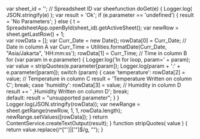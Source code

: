  var sheet_id = ''; 	// Spreadsheet ID
    var sheefunction doGet(e) { 
  Logger.log( JSON.stringify(e) );
  var result = 'Ok';
  if (e.parameter == 'undefined') {
    result = 'No Parameters';
  }
  else {
t = SpreadsheetApp.openById(sheet_id).getActiveSheet();
    var newRow = sheet.getLastRow() + 1;						
    var rowData = [];
    var Curr_Date = new Date();
    rowData[0] = Curr_Date; // Date in column A
    var Curr_Time = Utilities.formatDate(Curr_Date, "Asia/Jakarta", 'HH:mm:ss');
    rowData[1] = Curr_Time; // Time in column B
    for (var param in e.parameter) {
      Logger.log('In for loop, param=' + param);
      var value = stripQuotes(e.parameter[param]);
      Logger.log(param + ':' + e.parameter[param]);
      switch (param) {
        case 'temperature':
          rowData[2] = value; // Temperature in column C
          result = 'Temperature Written on column C'; 
          break;
        case 'humidity':
          rowData[3] = value; // Humidity in column D
          result += ' ,Humidity Written on column D'; 
          break;  
        default:
          result = "unsupported parameter";
      }
    }
    Logger.log(JSON.stringify(rowData));
    var newRange = sheet.getRange(newRow, 1, 1, rowData.length);
    newRange.setValues([rowData]);
  }
  return ContentService.createTextOutput(result);
}
function stripQuotes( value ) {
  return value.replace(/^["']|['"]$/g, "");
}
